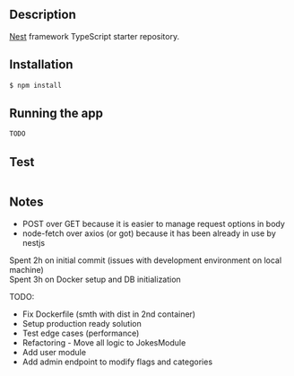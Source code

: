 ## Description

[Nest](https://github.com/nestjs/nest) framework TypeScript starter repository.

## Installation

```bash
$ npm install
```

## Running the app

```bash
TODO
```

## Test

```bash

```

## Notes

- POST over GET because it is easier to manage request options in body
- node-fetch over axios (or got) because it has been already in use by nestjs

Spent 2h on initial commit (issues with development environment on local machine)  
Spent 3h on Docker setup and DB initialization

TODO:
- Fix Dockerfile (smth with dist in 2nd container)
- Setup production ready solution
- Test edge cases (performance)
- Refactoring - Move all logic to JokesModule
- Add user module
- Add admin endpoint to modify flags and categories
